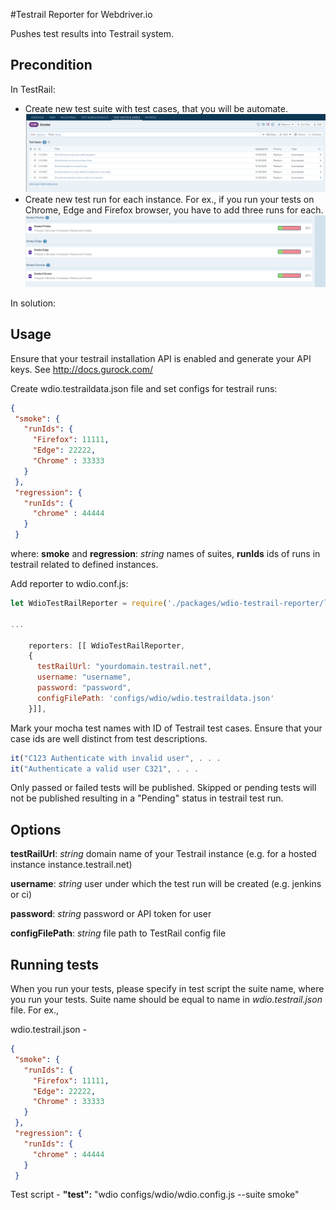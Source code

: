 #Testrail Reporter for Webdriver.io

Pushes test results into Testrail system.

## Precondition

In TestRail:
 - Create new test suite with test cases, that you will be automate.
 ![Adding a test suite](/images/test_cases.png)
 - Create new test run for each instance. For ex., if you run your tests on Chrome, Edge and Firefox browser, you have to add three runs for each.
  ![Adding a test suite](/images/test_runs.png)
  
In solution:

 
## Usage
Ensure that your testrail installation API is enabled and generate your API keys. See http://docs.gurock.com/

Create wdio.testraildata.json file and set configs for testrail runs:
 ```json
 {
  "smoke": {
    "runIds": {
      "Firefox": 11111,
      "Edge": 22222,
      "Chrome" : 33333
    }
  },
  "regression": {
    "runIds": {
      "chrome" : 44444
    }
  }
 ```
 
 where:
 **smoke** and **regression**: *string*  names of suites,
 **runIds** ids of runs in testrail related to defined instances.


Add reporter to wdio.conf.js:

```Javascript
let WdioTestRailReporter = require('./packages/wdio-testrail-reporter/lib/wdio-testrail-reporter');

...

    reporters: [[ WdioTestRailReporter,
    {
      testRailUrl: "yourdomain.testrail.net",
      username: "username",
      password: "password",
      configFilePath: 'configs/wdio/wdio.testraildata.json'
    }]],

```


Mark your mocha test names with ID of Testrail test cases. Ensure that your case ids are well distinct from test descriptions.
 
```Javascript
it("C123 Authenticate with invalid user", . . .
it("Authenticate a valid user C321", . . .
```

Only passed or failed tests will be published. Skipped or pending tests will not be published resulting in a "Pending" status in testrail test run.

## Options

**testRailUrl**: *string* domain name of your Testrail instance (e.g. for a hosted instance instance.testrail.net)

**username**: *string* user under which the test run will be created (e.g. jenkins or ci)

**password**: *string* password or API token for user

**configFilePath**: *string* file path to TestRail config file

## Running tests

When you run your tests, please specify in test script the suite name, where you run your tests. Suite name should be equal to name in *wdio.testrail.json* file.
For ex.,

wdio.testrail.json - 

 ```json
 {
  "smoke": {
    "runIds": {
      "Firefox": 11111,
      "Edge": 22222,
      "Chrome" : 33333
    }
  },
  "regression": {
    "runIds": {
      "chrome" : 44444
    }
  }
 ```
Test script - 
**"test":** "wdio configs/wdio/wdio.config.js --suite smoke"

